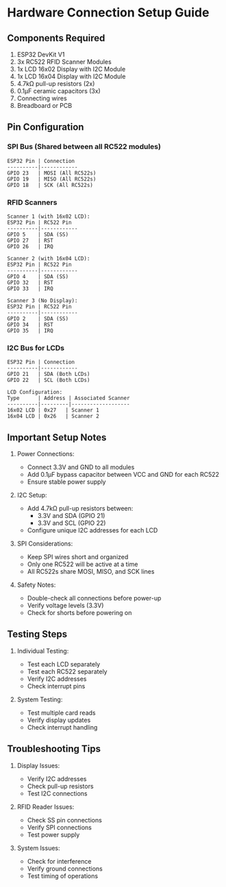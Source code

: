 # Hardware Connection Setup Guide

## Components Required
1. ESP32 DevKit V1
2. 3x RC522 RFID Scanner Modules
3. 1x LCD 16x02 Display with I2C Module
4. 1x LCD 16x04 Display with I2C Module
5. 4.7kΩ pull-up resistors (2x)
6. 0.1µF ceramic capacitors (3x)
7. Connecting wires
8. Breadboard or PCB

## Pin Configuration

### SPI Bus (Shared between all RC522 modules)
```
ESP32 Pin | Connection
----------|------------
GPIO 23   | MOSI (All RC522s)
GPIO 19   | MISO (All RC522s)
GPIO 18   | SCK (All RC522s)
```

### RFID Scanners
```
Scanner 1 (with 16x02 LCD):
ESP32 Pin | RC522 Pin
----------|------------
GPIO 5    | SDA (SS)
GPIO 27   | RST
GPIO 26   | IRQ

Scanner 2 (with 16x04 LCD):
ESP32 Pin | RC522 Pin
----------|------------
GPIO 4    | SDA (SS)
GPIO 32   | RST
GPIO 33   | IRQ

Scanner 3 (No Display):
ESP32 Pin | RC522 Pin
----------|------------
GPIO 2    | SDA (SS)
GPIO 34   | RST
GPIO 35   | IRQ
```

### I2C Bus for LCDs
```
ESP32 Pin | Connection
----------|------------
GPIO 21   | SDA (Both LCDs)
GPIO 22   | SCL (Both LCDs)

LCD Configuration:
Type      | Address | Associated Scanner
----------|---------|-------------------
16x02 LCD | 0x27   | Scanner 1
16x04 LCD | 0x26   | Scanner 2
```

## Important Setup Notes

1. Power Connections:
   - Connect 3.3V and GND to all modules
   - Add 0.1µF bypass capacitor between VCC and GND for each RC522
   - Ensure stable power supply

2. I2C Setup:
   - Add 4.7kΩ pull-up resistors between:
     * 3.3V and SDA (GPIO 21)
     * 3.3V and SCL (GPIO 22)
   - Configure unique I2C addresses for each LCD

3. SPI Considerations:
   - Keep SPI wires short and organized
   - Only one RC522 will be active at a time
   - All RC522s share MOSI, MISO, and SCK lines

4. Safety Notes:
   - Double-check all connections before power-up
   - Verify voltage levels (3.3V)
   - Check for shorts before powering on

## Testing Steps

1. Individual Testing:
   - Test each LCD separately
   - Test each RC522 separately
   - Verify I2C addresses
   - Check interrupt pins

2. System Testing:
   - Test multiple card reads
   - Verify display updates
   - Check interrupt handling

## Troubleshooting Tips

1. Display Issues:
   - Verify I2C addresses
   - Check pull-up resistors
   - Test I2C connections

2. RFID Reader Issues:
   - Check SS pin connections
   - Verify SPI connections
   - Test power supply

3. System Issues:
   - Check for interference
   - Verify ground connections
   - Test timing of operations